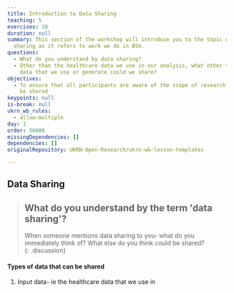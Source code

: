 ```yaml
---
title: Introduction to Data Sharing
teaching: 5
exercises: 10
duration: null
summary: This section of the workshop will introduce you to the topic of data
  sharing as it refers to work we do in BSU.
questions:
  - What do you understand by data sharing?
  - Other than the healthcare data we use in our analysis, what other types of
    data that we use or generate could we share?
objectives:
  - To ensure that all participants are aware of the scope of research what can
    be shared
keypoints: null
is-break: null
ukrn_wb_rules:
  - allow-multiple
day: 1
order: 50000
missingDependencies: []
dependencies: []
originalRepository: UKRN-Open-Research/ukrn-wb-lesson-templates

---
```

## Data Sharing

> ## What do you understand by the term 'data sharing'?
> When someone mentions data sharing to you- what do you immediately think of?
> What else do you think could be shared?  
{: .discussion}

#### Types of data that can be shared
1. Input data- ie the healthcare data that we use in 